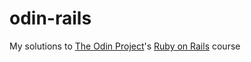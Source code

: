 # odin-rails
My solutions to [The Odin Project](http://www.theodinproject.com/)'s [Ruby on Rails](http://www.theodinproject.com/ruby-on-rails) course
